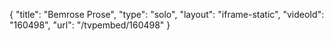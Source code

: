 {
    "title": "Bemrose Prose",
    "type": "solo",
    "layout": "iframe-static",
    "videoId": "160498",
    "url": "\/tvpembed\/160498"
}